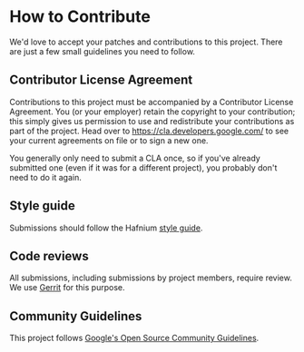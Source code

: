# How to Contribute

We'd love to accept your patches and contributions to this project. There are
just a few small guidelines you need to follow.

## Contributor License Agreement

Contributions to this project must be accompanied by a Contributor License
Agreement. You (or your employer) retain the copyright to your contribution;
this simply gives us permission to use and redistribute your contributions as
part of the project. Head over to <https://cla.developers.google.com/> to see
your current agreements on file or to sign a new one.

You generally only need to submit a CLA once, so if you've already submitted one
(even if it was for a different project), you probably don't need to do it
again.

## Style guide

Submissions should follow the Hafnium [style guide](docs/StyleGuide.md).

## Code reviews

All submissions, including submissions by project members, require review. We
use [Gerrit](https://hafnium-review.googlesource.com) for this purpose.

## Community Guidelines

This project follows [Google's Open Source Community
Guidelines](https://opensource.google.com/conduct/).
